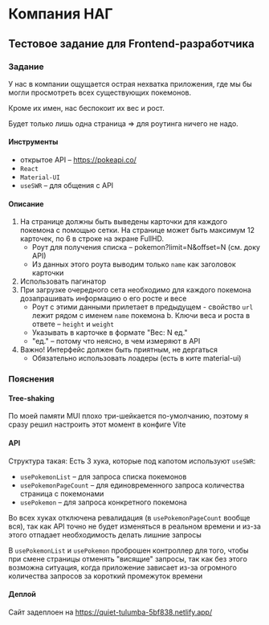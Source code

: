 # Компания НАГ
## Тестовое задание для Frontend-разработчика
### Задание
У нас в компании ощущается острая нехватка приложения, где мы бы могли просмотреть всех существующих покемонов.

Кроме их имен, нас беспокоит их вес и рост.

Будет только лишь одна страница => для роутинга ничего не надо.
#### Инструменты
- открытое API – https://pokeapi.co/ 
- `React`
- `Material-UI`
- `useSWR` – для общения с API
#### Описание
1. На странице должны быть выведены карточки для каждого покемона с помощью сетки. На странице может быть максимум 12 карточек, по 6 в строке на экране FullHD.
   * Роут для получения списка – pokemon?limit=N&offset=N (см. доку API) 
   * Из данных этого роута выводим только `name` как заголовок карточки
2. Использовать пагинатор
3. При загрузке очередного сета необходимо для каждого покемона дозапрашивать информацию о его росте и весе 
   * Роут с этими данными прилетает в предыдущем - свойство `url` лежит рядом с именем `name` покемона b. Ключи веса и роста в ответе – `height` и `weight`
   * Указывать в карточке в формате "Вес: N ед."
   * "ед." – потому что неясно, в чем измеряют в API
4. Важно! Интерфейс должен быть приятным, не дергаться
   * Обязательно использовать лоадеры (есть в ките material-ui)
### Пояснения
#### Tree-shaking
По моей памяти MUI плохо три-шейкается по-умолчанию, поэтому я сразу решил настроить этот момент в конфиге Vite
#### API
Структура такая:
Есть 3 хука, которые под капотом используют `useSWR`:
   * `usePokemonList` – для запроса списка покемонов
   * `usePokemonPageCount` – для единовременного запроса количества страница с покемонами
   * `usePokemon` – для запроса конкретного покемона

Во всех хуках отключена ревалидация (в `usePokemonPageCount` вообще вся), так как API точно не будет изменяться в реальном времени 
и из-за этого отпадает необходимость делать лишние запросы

В `usePokemonList` и `usePokemon` проброшен контроллер для того, чтобы при смене страницы отменять "висящие" запросы,
так как без этого возможна ситуация, когда приложение зависает из-за огромного количества запросов за короткий промежуток времени

#### Деплой
Сайт задеплоен на https://quiet-tulumba-5bf838.netlify.app/

